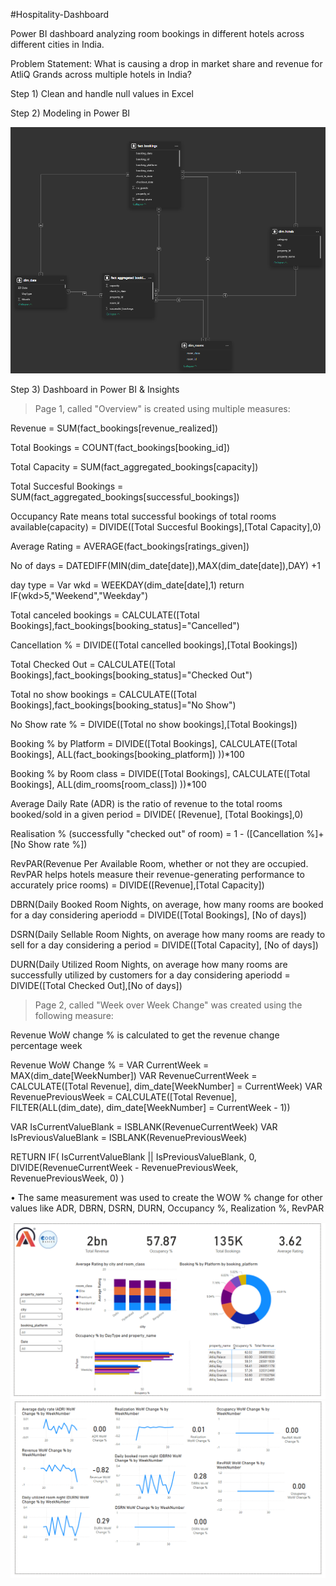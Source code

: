 #Hospitality-Dashboard

Power BI dashboard analyzing room bookings in different hotels across different cities in India.

Problem Statement: What is causing a drop in market share and revenue for AtliQ Grands across multiple hotels in India?

Step 1) 
Clean and handle null values in Excel 

Step 2)
Modeling in Power BI

![Screen Shot 2025-03-04 at 8 09 38 PM](https://github.com/UserDna95/Hospitality-Dashboard/blob/main/2025-03-04%20(6).png)

Step 3) 
Dashboard in Power BI & Insights

>Page 1, called "Overview" is created using multiple measures:

Revenue = SUM(fact_bookings[revenue_realized])

Total Bookings = COUNT(fact_bookings[booking_id])

Total Capacity = SUM(fact_aggregated_bookings[capacity])

Total Succesful Bookings = SUM(fact_aggregated_bookings[successful_bookings])

Occupancy Rate means total successful bookings of total rooms available(capacity) 
= DIVIDE([Total Succesful Bookings],[Total Capacity],0)

Average Rating = AVERAGE(fact_bookings[ratings_given])

No of days = DATEDIFF(MIN(dim_date[date]),MAX(dim_date[date]),DAY) +1

day type = Var wkd = WEEKDAY(dim_date[date],1) return IF(wkd>5,"Weekend","Weekday")

Total canceled bookings 
= CALCULATE([Total Bookings],fact_bookings[booking_status]="Cancelled")

Cancellation % = DIVIDE([Total cancelled bookings],[Total Bookings])

Total Checked Out = CALCULATE([Total Bookings],fact_bookings[booking_status]="Checked Out")

Total no show bookings = CALCULATE([Total Bookings],fact_bookings[booking_status]="No Show")

No Show rate % = DIVIDE([Total no show bookings],[Total Bookings])

Booking % by Platform = DIVIDE([Total Bookings], CALCULATE([Total Bookings], ALL(fact_bookings[booking_platform]) ))*100

Booking % by Room class = DIVIDE([Total Bookings], CALCULATE([Total Bookings], ALL(dim_rooms[room_class]) ))*100

Average Daily Rate (ADR) is the ratio of revenue to the total rooms booked/sold in a given period
= DIVIDE( [Revenue], [Total Bookings],0)

Realisation % (successfully "checked out" of room)
= 1 - ([Cancellation %]+[No Show rate %])

RevPAR(Revenue Per Available Room, whether or not they are occupied. RevPAR helps hotels measure their revenue-generating performance to accurately price rooms)
= DIVIDE([Revenue],[Total Capacity])

DBRN(Daily Booked Room Nights, on average, how many rooms are booked for a day considering aperiodd
= DIVIDE([Total Bookings], [No of days])

DSRN(Daily Sellable Room Nights, on average how many rooms are ready to sell for a day considering a period
= DIVIDE([Total Capacity], [No of days])

DURN(Daily Utilized Room Nights, on average how many rooms are successfully utilized by customers for a day considering aperiodd
= DIVIDE([Total Checked Out],[No of days])


>Page 2, called "Week over Week Change" was created using the following measure:

Revenue WoW change % is calculated to get the revenue change percentage week

Revenue WoW Change % = 
VAR CurrentWeek = MAX(dim_date[WeekNumber])
VAR RevenueCurrentWeek = CALCULATE([Total Revenue], dim_date[WeekNumber] = CurrentWeek)
VAR RevenuePreviousWeek = CALCULATE([Total Revenue], FILTER(ALL(dim_date), dim_date[WeekNumber] = CurrentWeek - 1))

VAR IsCurrentValueBlank = ISBLANK(RevenueCurrentWeek)
VAR IsPreviousValueBlank = ISBLANK(RevenuePreviousWeek)

RETURN
IF(
    IsCurrentValueBlank || IsPreviousValueBlank,
    0,
    DIVIDE(RevenueCurrentWeek - RevenuePreviousWeek, RevenuePreviousWeek, 0)
)

• The same measurement was used to create the WOW % change for other values like ADR, DBRN, DSRN, DURN, Occupancy %, Realization %, RevPAR 

![Screen Shot 2025-03-04 at 8 09 38 PM](https://github.com/UserDna95/Hospitality-Dashboard/blob/main/2025-03-04%20(4).png)
![Screen Shot 2025-03-04 at 8 09 38 PM](https://github.com/UserDna95/Hospitality-Dashboard/blob/main/2025-03-04%20(5).png)

